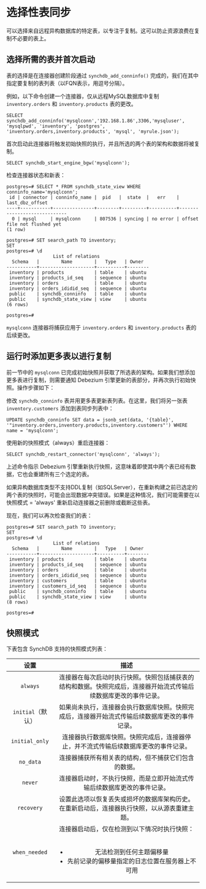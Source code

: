# 选择性表同步

可以选择来自远程异构数据库的特定表，以专注于复制。这可以防止资源浪费在复制不必要的表上。

## 选择所需的表并首次启动
表的选择是在连接器创建阶段通过 `synchdb_add_conninfo()` 完成的，我们在其中指定要复制的表列表（以FQN表示，用逗号分隔）。

例如，以下命令创建一个连接器，仅从远程MySQL数据库中复制 `inventory.orders` 和 `inventory.products` 表的更改。
```
SELECT synchdb_add_conninfo('mysqlconn','192.168.1.86',3306,'mysqluser', 'mysqlpwd', 'inventory', 'postgres', 'inventory.orders,inventory.products', 'mysql', 'myrule.json');
```

首次启动此连接器将触发初始快照的执行，并且所选的两个表的架构和数据将被复制。

```
SELECT synchdb_start_engine_bgw('mysqlconn');
```

检查连接器状态和新表：
```
postgres=# SELECT * FROM synchdb_state_view WHERE conninfo_name='mysqlconn';
 id | connector | conninfo_name |  pid   |  state  |   err    |       last_dbz_offset
----+-----------+---------------+--------+---------+----------+-----------------------------
  0 | mysql     | mysqlconn     | 807536 | syncing | no error | offset file not flushed yet
(1 row)

postgres=# SET search_path TO inventory;
SET
postgres=# \d
                 List of relations
  Schema   |        Name        |   Type   | Owner
-----------+--------------------+----------+--------
 inventory | products           | table    | ubuntu
 inventory | products_id_seq    | sequence | ubuntu
 inventory | orders             | table    | ubuntu
 inventory | orders_ididid_seq  | sequence | ubuntu
 public    | synchdb_conninfo   | table    | ubuntu
 public    | synchdb_state_view | view     | ubuntu
(6 rows)

postgres=#
```

`mysqlconn` 连接器将捕获应用于 `inventory.orders` 和 `inventory.products` 表的后续更改。

## 运行时添加更多表以进行复制
前一节中的 `mysqlconn` 已完成初始快照并获取了所选表的架构。如果我们想添加更多表进行复制，则需要通知 Debezium 引擎更新的表部分，并再次执行初始快照。操作步骤如下：

修改 `synchdb_conninfo` 表并用更多表更新表列表。在这里，我们将另一张表 `inventory.customers` 添加到表同步列表中：
```
UPDATE synchdb_conninfo SET data = jsonb_set(data, '{table}', '"inventory.orders,inventory.products,inventory.customers"') WHERE name = 'mysqlconn';
```

使用新的快照模式（always）重启连接器：
```
SELECT synchdb_restart_connector('mysqlconn', 'always');
```

上述命令指示 Debezium 引擎重新执行快照，这意味着即使其中两个表已经有数据，它也会重建所有三个选定的表。

如果异构数据库类型不支持DDL复制（如SQLServer），在重新构建之前已选定的两个表的快照时，可能会出现数据冲突错误。如果是这种情况，我们可能需要在以快照模式 = 'always' 重新启动连接器之前删除或截断这些表。

现在，我们可以再次检查我们的表：
```
postgres=# SET search_path TO inventory;
SET
postgres=# \d
                 List of relations
  Schema   |        Name        |   Type   | Owner
-----------+--------------------+----------+--------
 inventory | products           | table    | ubuntu
 inventory | products_id_seq    | sequence | ubuntu
 inventory | orders             | table    | ubuntu
 inventory | orders_ididid_seq  | sequence | ubuntu
 inventory | customers          | table    | ubuntu
 inventory | customers_id_seq   | sequence | ubuntu
 public    | synchdb_conninfo   | table    | ubuntu
 public    | synchdb_state_view | view     | ubuntu
(8 rows)

postgres=#

```

## 快照模式

下表包含 SynchDB 支持的快照模式列表：

|  **设置** 	|                                                                                                                             **描述**                                                                                                                             	|
|:------------:	|:-----------------------------------------------------------------------------------------------------------------------------------------------------------------------------------------------------------------------------------------------------------------------:	|
| `always`       	| 连接器在每次启动时执行快照。快照包括捕获表的结构和数据。快照完成后，连接器开始流式传输后续数据库更改的事件记录。                                                                                     	|
| `initial`（默认）      	| 如果尚未执行，连接器会执行数据库快照。快照完成后，连接器开始流式传输后续数据库更改的事件记录。                                                                                                          	|
| `initial_only` 	| 连接器执行数据库快照。快照完成后，连接器停止，并不流式传输后续数据库更改的事件记录。                                                                                                             	|
| `no_data`      	| 连接器捕获所有相关表的结构，但不捕获它们包含的数据。                                                                                                                                                         	|
| `never`        	| 连接器启动时，不执行快照，而是立即开始流式传输后续数据库更改的事件记录。                                                                                                                              	|
| `recovery`     	| 设置此选项以恢复丢失或损坏的数据库架构历史。在重新启动后，连接器执行快照，以从源表重建主题。                                                                                                           	|
| `when_needed`  	| 连接器启动后，仅在检测到以下情况时执行快照：<br><br><ul><li>无法检测到任何主题偏移量</li><li>先前记录的偏移量指定的日志位置在服务器上不可用</li></ul>                                                                                	|
